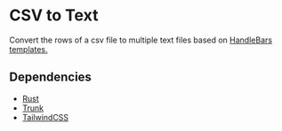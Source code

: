 # CSV to Text

Convert the rows of a csv file to multiple text files based on [HandleBars templates.](https://handlebarsjs.com/)

## Dependencies

- [Rust](https://rustup.rs/)
- [Trunk](https://trunkrs.dev/)
- [TailwindCSS](https://tailwindcss.com/)

